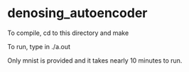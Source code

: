 # denosing_autoencoder
To compile,
cd to this directory and 
make


To run, type in
./a.out


Only mnist is provided and it takes nearly 10 minutes to run.
